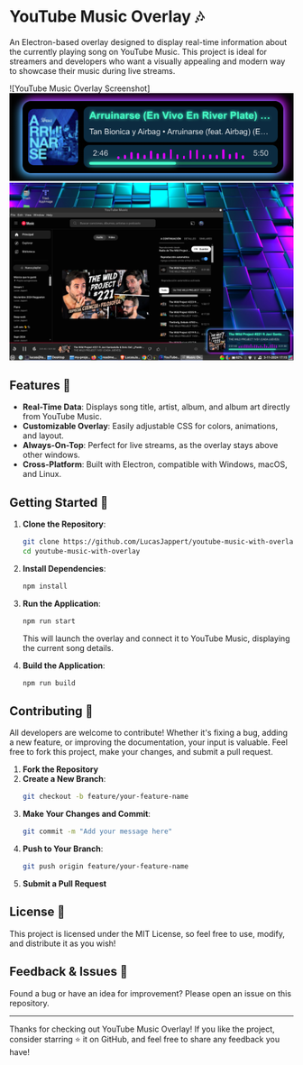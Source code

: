 # YouTube Music Overlay 🎶

An Electron-based overlay designed to display real-time information about the currently playing song on YouTube Music. This project is ideal for streamers and developers who want a visually appealing and modern way to showcase their music during live streams.

![YouTube Music Overlay Screenshot]![alt text](public/image1.png)
![Full screenshot](public/full-screenshoot.png)

## Features 🌟

-   **Real-Time Data**: Displays song title, artist, album, and album art directly from YouTube Music.
-   **Customizable Overlay**: Easily adjustable CSS for colors, animations, and layout.
-   **Always-On-Top**: Perfect for live streams, as the overlay stays above other windows.
-   **Cross-Platform**: Built with Electron, compatible with Windows, macOS, and Linux.

## Getting Started 🚀

1. **Clone the Repository**:

    ```bash
    git clone https://github.com/LucasJappert/youtube-music-with-overlay
    cd youtube-music-with-overlay
    ```

2. **Install Dependencies**:

    ```bash
    npm install
    ```

3. **Run the Application**:

    ```bash
    npm run start
    ```

    This will launch the overlay and connect it to YouTube Music, displaying the current song details.

4. **Build the Application**:
    ```bash
    npm run build
    ```

## Contributing 🤝

All developers are welcome to contribute! Whether it's fixing a bug, adding a new feature, or improving the documentation, your input is valuable. Feel free to fork this project, make your changes, and submit a pull request.

1. **Fork the Repository**
2. **Create a New Branch**:
    ```bash
    git checkout -b feature/your-feature-name
    ```
3. **Make Your Changes and Commit**:
    ```bash
    git commit -m "Add your message here"
    ```
4. **Push to Your Branch**:
    ```bash
    git push origin feature/your-feature-name
    ```
5. **Submit a Pull Request**

## License 📜

This project is licensed under the MIT License, so feel free to use, modify, and distribute it as you wish!

## Feedback & Issues 🐞

Found a bug or have an idea for improvement? Please open an issue on this repository.

---

Thanks for checking out YouTube Music Overlay! If you like the project, consider starring ⭐ it on GitHub, and feel free to share any feedback you have!
